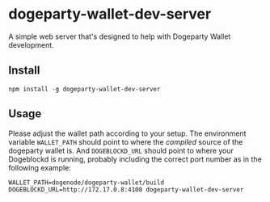 # dogeparty-wallet-dev-server

A simple web server that's designed to help with Dogeparty Wallet development.

## Install

    npm install -g dogeparty-wallet-dev-server

## Usage

Please adjust the wallet path according to your setup. The environment variable `WALLET_PATH` should point to where the _compiled_
source of the dogeparty wallet is. And `DOGEBLOCKD_URL` should point to where your Dogeblockd is running, probably including the
correct port number as in the following example:

    WALLET_PATH=dogenode/dogeparty-wallet/build DOGEBLOCKD_URL=http://172.17.0.8:4100 dogeparty-wallet-dev-server

